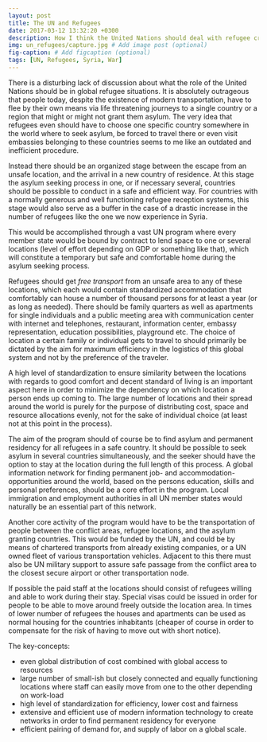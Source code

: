 ```yaml
---
layout: post
title: The UN and Refugees
date: 2017-03-12 13:32:20 +0300
description: How I think the United Nations should deal with refugee crises
img: un_refugees/capture.jpg # Add image post (optional)
fig-caption: # Add figcaption (optional)
tags: [UN, Refugees, Syria, War]
---
```

There is a disturbing lack of discussion about what the role of the United Nations should be in global refugee situations. It is absolutely outrageous that people today, despite the existence of modern transportation, have to flee by their own means via life threatening journeys to a single country or a region that might or might not grant them asylum. The very idea that refugees even should have to choose one specific country somewhere in the world where to seek asylum, be forced to travel there or even visit embassies belonging to these countries seems to me like an outdated and inefficient procedure.

Instead there should be an organized stage between the escape from an unsafe location, and the arrival in a new country of residence. At this stage the asylum seeking process in one, or if necessary several, countries should be possible to conduct in a safe and efficient way. For countries with a normally generous and well functioning refugee reception systems, this stage would also serve as a buffer in the case of a drastic increase in the number of refugees like the one we now experience in Syria.

This would be accomplished through a vast UN program where every member state would be bound by contract to lend space to one or several locations (level of effort depending on GDP or something like that), which will constitute a temporary but safe and comfortable home during the asylum seeking process.

Refugees should get *free transport* from an unsafe area to any of these locations, which each would contain standardized accommodation that comfortably can house a number of thousand persons for at least a year (or as long as needed). There should be family quarters as well as apartments for single individuals and a public meeting area with communication center with internet and telephones, restaurant, information center, embassy representation, education possibilities, playground etc. The choice of location a certain family or individual gets to travel to should primarily be dictated by the aim for maximum efficiency in the logistics of this global system and not by the preference of the traveler. 

A high level of standardization to ensure similarity between the locations with regards to good comfort and decent standard of living is an important aspect here in order to minimize the dependency on which location a person ends up coming to. The large number of locations and their spread around the world is purely for the purpose of distributing cost, space and resource allocations evenly, not for the sake of individual choice (at least not at this point in the process).

The aim of the program should of course be to find asylum and permanent residency for all refugees in a safe country. It should be possible to seek asylum in several countries simultaneously, and the seeker should have the option to stay at the location during the full length of this process. A global information network for finding permanent job- and accommodation-opportunities around the world, based on the persons education, skills and personal preferences, should be a core effort in the program. Local immigration and employment authorities in all UN member states would naturally be an essential part of this network.

Another core activity of the program would have to be the transportation of people between the conflict areas, refugee locations, and the asylum granting countries. This would be funded by the UN, and could be by means of chartered transports from already existing companies, or a UN owned fleet of various transportation vehicles. Adjacent to this there must also be UN military support to assure safe passage from the conflict area to the closest secure airport or other transportation node.

If possible the paid staff at the locations should consist of refugees willing and able to work during their stay. Special visas could be issued in order for people to be able to move around freely outside the location area. In times of lower number of refugees the houses and apartments can be used as normal housing for the countries inhabitants (cheaper of course in order to compensate for the risk of having to move out with short notice).

The key-concepts:

* even global distribution of cost combined with global access to resources
* large number of small-ish but closely connected and equally functioning locations where staff can easily move from one to the other depending on work-load
* high level of standardization for efficiency, lower cost and fairness
* extensive and efficient use of modern information technology to create networks in order to find permanent residency for everyone
* efficient pairing of demand for, and supply of labor on a global scale.


